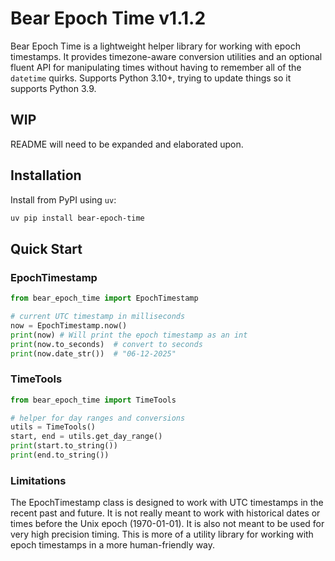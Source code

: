 # Bear Epoch Time v1.1.2

Bear Epoch Time is a lightweight helper library for working with epoch timestamps. It provides timezone-aware
conversion utilities and an optional fluent API for manipulating times without having to remember all of the
`datetime` quirks. Supports Python 3.10+, trying to update things so it supports Python 3.9.

## WIP

README will need to be expanded and elaborated upon.

## Installation

Install from PyPI using `uv`:

```bash
uv pip install bear-epoch-time
```

## Quick Start

### EpochTimestamp

```python
from bear_epoch_time import EpochTimestamp

# current UTC timestamp in milliseconds
now = EpochTimestamp.now()
print(now) # Will print the epoch timestamp as an int
print(now.to_seconds)  # convert to seconds
print(now.date_str())  # "06-12-2025"
```

### TimeTools

```python
from bear_epoch_time import TimeTools

# helper for day ranges and conversions
utils = TimeTools()
start, end = utils.get_day_range()
print(start.to_string())
print(end.to_string())
```

### Limitations

The EpochTimestamp class is designed to work with UTC timestamps in the recent past and future. It is not really meant to work with historical dates or times before the Unix epoch (1970-01-01). It is also not meant to be used for very high precision timing. This is more of a utility library for working with epoch timestamps in a more human-friendly way.

